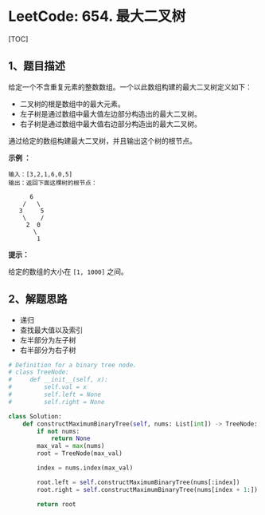 # LeetCode: 654. 最大二叉树

[TOC]

## 1、题目描述

给定一个不含重复元素的整数数组。一个以此数组构建的最大二叉树定义如下：

- 二叉树的根是数组中的最大元素。
- 左子树是通过数组中最大值左边部分构造出的最大二叉树。
- 右子树是通过数组中最大值右边部分构造出的最大二叉树。

通过给定的数组构建最大二叉树，并且输出这个树的根节点。

 

**示例 ：**

```
输入：[3,2,1,6,0,5]
输出：返回下面这棵树的根节点：

      6
    /   \
   3     5
    \    / 
     2  0   
       \
        1
```
**提示：**

给定的数组的大小在 `[1, 1000]` 之间。



## 2、解题思路

- 递归
- 查找最大值以及索引
- 左半部分为左子树
- 右半部分为右子树



```python
# Definition for a binary tree node.
# class TreeNode:
#     def __init__(self, x):
#         self.val = x
#         self.left = None
#         self.right = None

class Solution:
    def constructMaximumBinaryTree(self, nums: List[int]) -> TreeNode:
        if not nums:
            return None
        max_val = max(nums)
        root = TreeNode(max_val)

        index = nums.index(max_val)

        root.left = self.constructMaximumBinaryTree(nums[:index])
        root.right = self.constructMaximumBinaryTree(nums[index + 1:])

        return root
```

